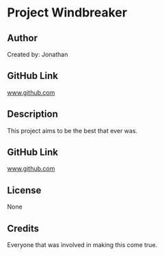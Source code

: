 
  # Project Windbreaker

  ## Author
  Created by: 
  Jonathan

  ## GitHub Link
  www.github.com

  ## Description
  This project aims to be the best that ever was.

  ## GitHub Link
  www.github.com

  ## License
  None

  ## Credits
  Everyone that was involved in making this come true.
